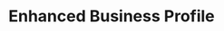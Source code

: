 ---
title: Enhanced Business Profile
class: enhanced-business-profile
image_path: /assets/images/products/enhanced-business-profile.jpg
target_path: /platform/enhanced-business-profile/
devices_path: /platform?website=demos.ownlocal.com/platform/enhanced-business-profile/&fullscreen=false&desktop-only=false
---